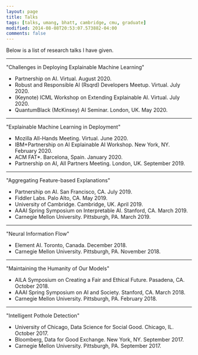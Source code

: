 ```yaml
---
layout: page
title: Talks
tags: [talks, umang, bhatt, cambridge, cmu, graduate]
modified: 2014-08-08T20:53:07.573882-04:00
comments: false
---
```


Below is a list of research talks I have given.

----

"Challenges in Deploying Explainable Machine Learning"
* Partnership on AI. Virtual. August 2020.
* Robust and Responsible AI (Rsqrd) Developers Meetup. Virtual. July 2020.
* (Keynote) ICML Workshop on Extending Explainable AI. Virtual. July 2020.
* QuantumBlack (McKinsey) AI Seminar. London, UK. May 2020.

----

"Explainable Machine Learning in Deployment"
* Mozilla All-Hands Meeting. Virtual. June 2020.
* IBM+Partnership on AI Explainable AI Workshop. New York, NY. February 2020.
* ACM FAT\*. Barcelona, Spain. January 2020.
* Partnership on AI, All Partners Meeting. London, UK. September 2019.

----

"Aggregating Feature-based Explanations"
* Partnership on AI. San Francisco, CA. July 2019.
* Fiddler Labs. Palo Alto, CA. May 2019.
* University of Cambridge. Cambridge, UK. April 2019.
* AAAI Spring Symposium on Interpretable AI. Stanford, CA. March 2019.
* Carnegie Mellon University. Pittsburgh, PA. March 2019.

----

"Neural Information Flow"
* Element AI. Toronto, Canada. December 2018.
* Carnegie Mellon University. Pittsburgh, PA. November 2018.

----

"Maintaining the Humanity of Our Models"
* AILA Symposium on Creating a Fair and Ethical Future. Pasadena, CA. October 2018.
* AAAI Spring Symposium on AI and Society. Stanford, CA. March 2018.
* Carnegie Mellon University. Pittsburgh, PA. February 2018.

----

"Intelligent Pothole Detection"
* University of Chicago, Data Science for Social Good. Chicago, IL. October 2017.
* Bloomberg, Data for Good Exchange. New York, NY. September 2017.
* Carnegie Mellon University. Pittsburgh, PA. September 2017.



